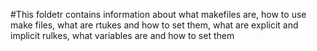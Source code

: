 #This foldetr contains information about what makefiles are, how to use make files, what are rtukes and how to set them, what are explicit and implicit rulkes, what variables are and how to set them

